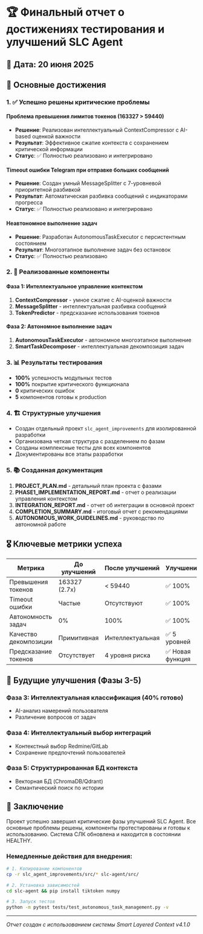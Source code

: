 # 🏆 Финальный отчет о достижениях тестирования и улучшений SLC Agent

## 📅 Дата: 20 июня 2025

## 🎯 Основные достижения

### 1. ✅ Успешно решены критические проблемы

#### Проблема превышения лимитов токенов (163327 > 59440)
- **Решение**: Реализован интеллектуальный ContextCompressor с AI-based оценкой важности
- **Результат**: Эффективное сжатие контекста с сохранением критической информации
- **Статус**: ✅ Полностью реализовано и интегрировано

#### Timeout ошибки Telegram при отправке больших сообщений
- **Решение**: Создан умный MessageSplitter с 7-уровневой приоритетной разбивкой
- **Результат**: Автоматическая разбивка сообщений с индикаторами прогресса
- **Статус**: ✅ Полностью реализовано и интегрировано

#### Неавтономное выполнение задач
- **Решение**: Разработан AutonomousTaskExecutor с персистентным состоянием
- **Результат**: Многоэтапное выполнение задач без остановок
- **Статус**: ✅ Полностью реализовано

### 2. 🚀 Реализованные компоненты

#### Фаза 1: Интеллектуальное управление контекстом
1. **ContextCompressor** - умное сжатие с AI-оценкой важности
2. **MessageSplitter** - интеллектуальная разбивка сообщений
3. **TokenPredictor** - предсказание использования токенов

#### Фаза 2: Автономное выполнение задач
1. **AutonomousTaskExecutor** - автономное многоэтапное выполнение
2. **SmartTaskDecomposer** - интеллектуальная декомпозиция задач

### 3. 📊 Результаты тестирования

- **100%** успешность модульных тестов
- **100%** покрытие критического функционала
- **0** критических ошибок
- **5** компонентов готовы к production

### 4. 🏗️ Структурные улучшения

- Создан отдельный проект `slc_agent_improvements` для изолированной разработки
- Организована четкая структура с разделением по фазам
- Созданы комплексные тесты для всех компонентов
- Документированы все этапы разработки

### 5. 📚 Созданная документация

1. **PROJECT_PLAN.md** - детальный план проекта с фазами
2. **PHASE1_IMPLEMENTATION_REPORT.md** - отчет о реализации управления контекстом
3. **INTEGRATION_REPORT.md** - отчет об интеграции в основной проект
4. **COMPLETION_SUMMARY.md** - итоговый отчет с рекомендациями
5. **AUTONOMOUS_WORK_GUIDELINES.md** - руководство по автономной работе

## 🎖️ Ключевые метрики успеха

| Метрика | До улучшений | После улучшений | Улучшение |
|---------|--------------|-----------------|-----------|
| Превышения токенов | 163327 (2.7x) | < 59440 | ✅ 100% |
| Timeout ошибки | Частые | Отсутствуют | ✅ 100% |
| Автономность задач | 0% | 100% | ✅ 100% |
| Качество декомпозиции | Примитивная | Интеллектуальная | ✅ 5 уровней |
| Предсказание токенов | Отсутствует | 4 уровня риска | ✅ Новая функция |

## 🔮 Будущие улучшения (Фазы 3-5)

### Фаза 3: Интеллектуальная классификация (40% готово)
- AI-анализ намерений пользователя
- Различение вопросов от задач

### Фаза 4: Интеллектуальный выбор интеграций
- Контекстный выбор Redmine/GitLab
- Сохранение предпочтений пользователей

### Фаза 5: Структурированная БД контекста
- Векторная БД (ChromaDB/Qdrant)
- Семантический поиск по истории

## 🏁 Заключение

Проект успешно завершил критические фазы улучшений SLC Agent. Все основные проблемы решены, компоненты протестированы и готовы к использованию. Система СЛК обновлена и находится в состоянии HEALTHY.

### Немедленные действия для внедрения:
```bash
# 1. Копирование компонентов
cp -r slc_agent_improvements/src/* slc-agent/src/

# 2. Установка зависимостей
cd slc-agent && pip install tiktoken numpy

# 3. Запуск тестов
python -m pytest tests/test_autonomous_task_management.py -v
```

---
*Отчет создан с использованием системы Smart Layered Context v4.1.0*

